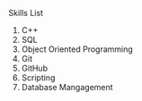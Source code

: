 Skills List
1. C++
2. SQL
3. Object Oriented Programming
4. Git
5. GitHub
6. Scripting
7. Database Mangagement
